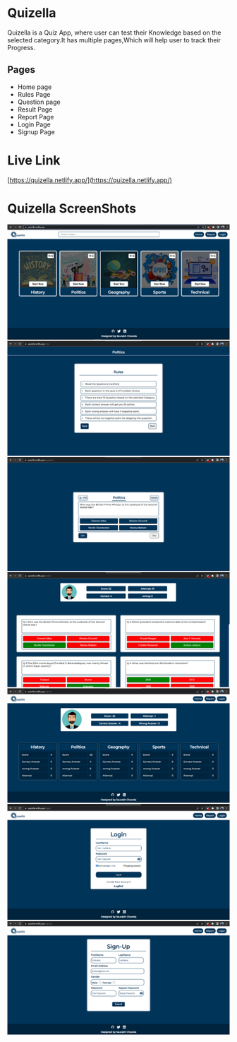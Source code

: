 # Quizella

Quizella is a Quiz App, where user can test their Knowledge based on the selected category.It has multiple pages,Which will help user to track their Progress.

## Pages

- Home page
- Rules Page
- Question page
- Result Page
- Report Page
- Login Page
- Signup Page

# Live Link

[https://quizella.netlify.app/](https://quizella.netlify.app/)

# Quizella ScreenShots

![Home-Page](/public/assets/image/Markdown-Images/Home-Page.png)
![Rules-Page](/public/assets/image/Markdown-Images/Rule-page.png)
![Question-Page](/public/assets/image/Markdown-Images/Question-page.png)
![Result-Page](/public/assets/image/Markdown-Images/Result-Page.png)
![Report-Page](/public/assets/image/Markdown-Images/Report-Page.png)
![Login-Page](/public/assets/image/Markdown-Images/Login-page.png)
![signUp-Page](/public/assets/image/Markdown-Images/Sign-Up-page.png)
